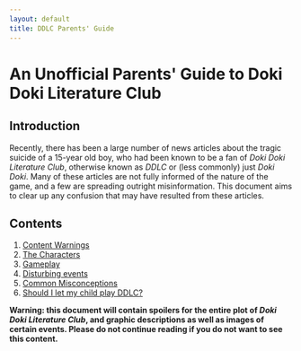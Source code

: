 ```yaml
---
layout: default
title: DDLC Parents' Guide
---
```

# An Unofficial Parents' Guide to Doki Doki Literature Club

## Introduction

Recently, there has been a large number of news articles about the tragic suicide of a 15-year old boy, who had been known to be a fan of _Doki Doki Literature Club_, otherwise known as _DDLC_ or (less commonly) just _Doki Doki_. Many of these articles are not fully informed of the nature of the game, and a few are spreading outright misinformation. This document aims to clear up any confusion that may have resulted from these articles.

## Contents

1. [Content Warnings](#content-warnings)
2. [The Characters](#the-characters)
3. [Gameplay](#gameplay)
4. [Disturbing events](#disturbing-events)
5. [Common Misconceptions](#common-misconceptions)
6. [Should I let my child play DDLC?](#should-i-let-my-child-play-ddlc)

**Warning: this document will contain spoilers for the entire plot of _Doki Doki Literature Club_, and graphic descriptions as well as images of certain events. Please do not continue reading if you do not want to see this content.**

<div style="padding-bottom: 100vh"></div>

## Content Warnings

[For the official list of content warnings, click here.](http://ddlc.moe/warning.html)

## The Characters

**Note: all characters are 18 years old.**

### Main Character
You control the main character, who is a fairly one-dimensional boy. The name of this character is selected by you, and he is a separate entity from the player, which becomes important as the game progresses.

### Sayori
Sayori is your cheerful childhood friend, and vice-president of the Literature Club. She is the one who initially invites the main character to join the club, but her real motive is to spend time with the main character, who she is deeply in love with.

Sayori suffers from depression, which appears to lead to her committing suicide by hanging. At this point, the game will appear to end. However, if the player starts a new game, the game will play through as if Sayori never existed, but with various visual glitches and changed dialogue.

### Natsuki
Natsuki is a member of the Literature Club. She is much smaller than the other characters (4'11"), and is an example of the _tsundere_ archetype, meaning she is initially cold towards the main character but eventually warms up to him, becoming more open and emotional.

It is implied that Natsuki is abused by her father, which would contribute to her small stature. She does not die, but depending on how the player interacts with her, a scene may occur in which her neck snaps. This is only temporary and does not affect the progression of the game.

### Yuri
Yuri is a member of the literature club. She is relatively mature compared to Sayori and Natsuki, in behaviour and figure, and is quiet and shy.

Yuri has a collection of knives. The player eventually learns that Yuri cuts herself with these knives, and she eventually stabs herself to death after confessing her love to the main character, regardless of whether her confession is accepted or rejected.

### Monika
Monika is the president of the Literature Club, and the primary antagonist of the game. Her name and appearance is deliberately different from the other members of the club, which intentionally makes her appear out of place.

Monika is revealed to be self aware and in control the game code, and in love with the _player_, as opposed to the main character. She reveals that she was the one who orchestrated the deaths of the other girls, by manipulating their personalities to try and make them less likable, in order to win the heart of the player. After this failed, she forced them to either kill themselves or scare the player in such a way that they would no longer like anyone but her. Eventually, she deletes all of the other girls from the game and forces the player to spend time with her. The player must delete her character file in order to proceed with the game.

## Gameplay

### Story

The game is split into four "acts", plus a credits scene.

* Act 1 - The game plays out as normal, until Sayori's suicide.
* Act 2 - The game plays out similarly to act 1, but Sayori is either glitched or missing, continuing until Yuri's suicide.
* Act 3 - The player is trapped in a room with Monika until her character file is deleted.
* Act 4 - Normally, Sayori will inherit the role of club president, and will attempt to trap the player in the same room, but with her instead of Monika. If the player has saved and loaded enough times to view all the available scenes in the game, she will instead thank the player for spending so much time with all the girls.
* Credits - Monika sings a song ([Your Reality](https://www.youtube.com/watch?v=CAL4WMpBNs0)) to the player as the credits roll.

The game is a visual novel, meaning the player must click through lines of dialogue to progress through the game. At certain points, the game may provide the player a list of options to choose from, but, other than occasionaly viewing a few different scenes, this does not affect the progression of the game, which follows a mostly linear path.

![Gameplay Screenshot](images/img1.png)

After Sayori's suicide, the player will encounter various scenes with disturbing graphical glitches and changed dialogue, as a result of Monika's changes to the game.

![Glitched Gameplay Screenshot](images/img2.jpg)

### Poem-Writing

After each day, the player writes a poem to show to the other girls. This involves selecting 20 different words. If the player picks words that particularly appeal to one of the girls, a special scene featuring that girl will be unlocked.

![Poem-Writing Screenshot](images/img3.png)

After Sayori's suicide, the poem-writing game may encounter visual glitches or play unsettling sound effects. This is deliberate.

![Glitched Poem-Writing Screenshot](images/img4.jpg)

## Disturbing events

### Sayori's suicide

Sayori commits suicide by hanging. Her corpse is shown in fairly graphic detail, with blood on her hands and a noose around her neck, while unsettling music ([Sayo-nara](https://www.youtube.com/watch?v=al1BNB8bKaE)) plays.

![Sayori's Death](images/img5.jpg)

### Yuri's suicide

Yuri commits suicide by stabbing herself. Her corpse is shown in graphic detail, and the player is forced to watch as her blood slowly congeals over the course of a weekend.

![Yuri's Death](images/img6.jpg)

### Natsuki's neck-snap

Depending on how the player writes their poems, they may encounter a scene in which Natsuki's neck suddenly snaps. She also has no facial features at this point. The game continues after this as if nothing ever happened.

![Natsuki's Snapped Neck](images/img7.png)

### Monika Jumpscare

If the player is using screen-recording software, Monika will perform a jumpscare in Act 3.

![Monika Jumpscare](images/img8.png)

### Eyes popping out

If Natsuki doesn't like your poem in Act 2, her eyes may pop out while she reads it.

![Natsuki's eyes popping out](images/img9.png)

### Realistic mouths and eye glitches

Natsuki may randomly say what appears to be random words while her face encounters visual distortions.

![Natsuki's strange facial features](images/img10.gif)

### Disturbing character stickers

This image has the chance of appearing in the poem-writing game.

![Yuri Sticker](images/img11.png)

### Yuri's eyes

This only occurs if the player manages to select an option other than Monika when the cursor is rigged in Act 2.

![Yuri's eyes](images/img12.jpg)

### Strange images on the main menu

There is a chance these images may appear on the game's menu.

![Monika Menu Image](images/img13.png)

![Ghost Menu Image](images/img14.jpg)

**For a more comprehensive list of different "easter eggs", [this article](http://doki-doki-literature-club.wikia.com/wiki/Easter_Eggs) lists most, if not all, of them.**

## Common Misconceptions

Several news outlets have produced articles about _Doki Doki Literature Club_ after the announcement that it may have been contributed to the death of a 15 year old. Some of these have blatantly wrong information, which this section aims to clear up.

### The game is aimed at children

The art style of the game may at first appear like it is aimed at children. However, the game's download page explicitly states that children (or those who are easily disturbed) should not play it.

### The game is available on phones / tablets

The game is only available on computers (Windows, Mac, Linux).

### The game can send messages to your phone encouraging you to carry out certain tasks

**This is completely false**. This misconception may be due to confusion between _Doki Doki Literature Club_ and another visual novel, _Mystic Messenger_, which is a mobile game that includes this feature.

### The game is online / multiplayer

_Doki Doki Literature Club_ is an offline, singleplayer game. There are no online interactions whatsoever.

### The game makes changes to your computer

This misconception is possibly the closest to the truth. During the course of the game, the player may encounter scenarios such as fake computer crashes, or menus that only allow you to select one particular option by moving your cursor. However, none of these changes persist after the game is closed.

Furthermore, in order to progress within the game, the player needs to make changes to the game's files. There is no need to change any other files on the system, though.

## Should I let my child play DDLC?

After reviewing the content shown above, I believe that you should be able to make an informed decision. However, your child's needs may differ, so if you believe they are playing _Doki Doki Literature Club_, and you are unsure whether it is suitable for them, you should discuss the matter with them.

As a rule of thumb, if your child is old enough to be using the internet unsupervised, they are likely to be old enough to play _Doki Doki Literature Club_, but this may vary between person to person.
